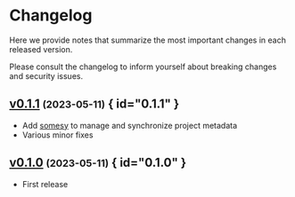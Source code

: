 # Changelog

Here we provide notes that summarize the most important changes in each released version.

Please consult the changelog to inform yourself about breaking changes and security issues.

## [v0.1.1](https://github.com/Materials-Data-Science-and-Informatics/fair-python-cookiecutter/tree/v0.1.0) <small>(2023-05-11)</small> { id="0.1.1" }

* Add [somesy](https:///Materials-Data-Science-and-Informatics/somesy) to manage and synchronize project metadata
* Various minor fixes

## [v0.1.0](https://github.com/Materials-Data-Science-and-Informatics/fair-python-cookiecutter/tree/v0.1.0) <small>(2023-05-11)</small> { id="0.1.0" }

* First release

